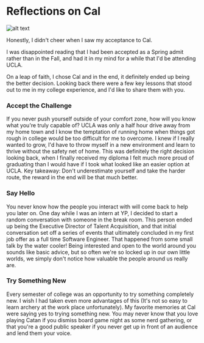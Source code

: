 # Reflections on Cal

![alt text](https://s3-us-west-2.amazonaws.com/jaspreetsingh.me/images/berkeley.jpg "Berkeley")

Honestly, I didn't cheer when I saw my acceptance to Cal.

I was disappointed reading that I had been accepted as a Spring admit rather than in the Fall, and had it in my mind for a while that I'd be attending UCLA.

On a leap of faith, I chose Cal and in the end, it definitely ended up being the better decision. Looking back there were a few key lessons that stood out to me in my college experience, and I'd like to share them with you. 

### Accept the Challenge

If you never push yourself outside of your comfort zone, how will you know what you're truly capable of? UCLA was only a half hour drive away from my home town and I know the temptation of running home when things got rough in college would be too difficult for me to overcome. I knew if I really wanted to grow, I'd have to throw myself in a new environment and learn to thrive without the safety net of home. This was definitely the right decision looking back, when I finally received my diploma I felt much more proud of graduating than I would have if I took what looked like an easier option at UCLA. Key takeaway: Don't underestimate yourself and take the harder route, the reward in the end will be that much better.

### Say Hello

You never know how the people you interact with will come back to help you later on. One day while I was an intern at YP, I decided to start a random conversation with someone in the break room. This person ended up being the Executive Director of Talent Acquisition, and that initial conversation set off a series of events that ultimately concluded in my first job offer as a full time Software Engineer. That happened from some small talk by the water cooler! Being interested and open to the world around you sounds like basic advice, but so often we're so locked up in our own little worlds, we simply don't notice how valuable the people around us really are.

### Try Something New

Every semester of college was an opportunity to try something completely new. I wish I had taken even more advantages of this (It's not so easy to learn archery at the work place unfortunately). My favorite memories at Cal were saying yes to trying something new. You may never know that you love playing Catan if you dismiss board game night as some nerd gathering, or that you're a good public speaker if you never get up in front of an audience and lend them your voice.
